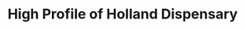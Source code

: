 ---
title: "High Profile of Holland Dispensary"
url: /steele/high-profile-of-holland-dispensary/
shop: cannabis
---